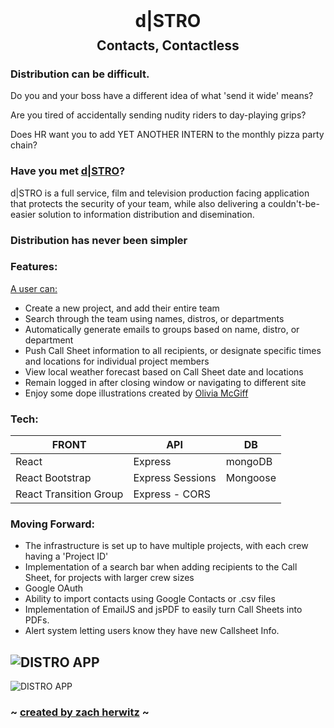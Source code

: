 <div style="text-align: center">
<h1 style="margin:0">d|STRO</h1>
<h2  style="margin:10px">Contacts, Contactless</h2>
</div>


### Distribution can be difficult.

Do you and your boss have a different idea of what 'send it wide' means?

Are you tired of accidentally sending nudity riders to day-playing grips?

Does HR want you to add YET ANOTHER INTERN to the monthly pizza party chain?

### Have you met [d|STRO](https://distro-app.herokuapp.com/)?
d|STRO is a full service, film and television production facing application that protects the security of your team, while also delivering a couldn't-be-easier solution to information distribution and disemination.
### Distribution has never been simpler


### Features:
<ins>A user can:</ins>
- Create a new project, and add their entire team
- Search through the team using names, distros, or departments
- Automatically generate emails to groups based on name, distro, or department
- Push Call Sheet information to all recipients, or designate specific times and locations for individual project members
- View local weather forecast based on Call Sheet date and locations
- Remain logged in after closing window or navigating to different site
- Enjoy some dope illustrations created by [Olivia McGiff](https://www.instagram.com/oliviamcgiff/?hl=en)


### Tech:
| FRONT                  | API              | DB       |
|------------------------|------------------|----------|
| React                  | Express          | mongoDB  |
| React Bootstrap        | Express Sessions | Mongoose |
| React Transition Group | Express - CORS   |          |

### Moving Forward:
- The infrastructure is set up to have multiple projects, with each crew having a 'Project ID'
- Implementation of a search bar when adding recipients to the Call Sheet, for projects with larger crew sizes
- Google OAuth
- Ability to import contacts using Google Contacts or .csv files
- Implementation of EmailJS and jsPDF to easily turn Call Sheets into  PDFs.
- Alert system letting users know they have new Callsheet Info.

![DISTRO APP](https://i.imgur.com/cJrMAa8.png)
---
![DISTRO APP](https://i.imgur.com/UORSsQj.png)

### ~ [created by zach herwitz](https://github.com/zachherwitz/) ~
